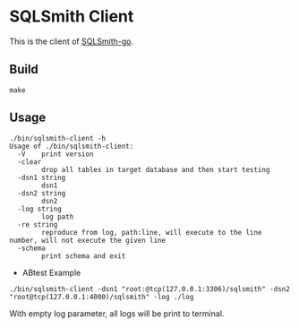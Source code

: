 # SQLSmith Client

This is the client of [SQLSmith-go](https://github.com/you06/sqlsmith-go).

## Build

```
make
```

## Usage

```
./bin/sqlsmith-client -h
Usage of ./bin/sqlsmith-client:
  -V    print version
  -clear
        drop all tables in target database and then start testing
  -dsn1 string
        dsn1
  -dsn2 string
        dsn2
  -log string
        log path
  -re string
        reproduce from log, path:line, will execute to the line number, will not execute the given line
  -schema
        print schema and exit
```

- ABtest Example

```
./bin/sqlsmith-client -dsn1 "root:@tcp(127.0.0.1:3306)/sqlsmith" -dsn2 "root@tcp(127.0.0.1:4000)/sqlsmith" -log ./log
```

With empty log parameter, all logs will be print to terminal.
